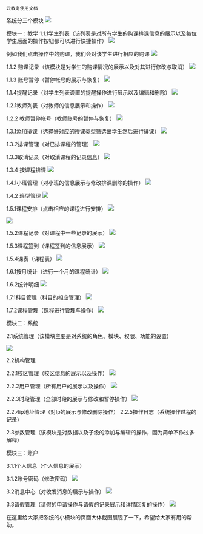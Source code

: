 											
																			云教务使用文档

  系统分三个模块
![](http://i.imgur.com/98PV7fD.png)

模块一：教学
1.1.1学生列表（该列表是对所有学生的购课排课信息的展示以及每位学生后面的操作按钮都可以进行快捷操作）
![](http://i.imgur.com/ruVLZ9E.png)

例如我们点击操作中的购课，我们会对该学生进行相应的购课
![](http://i.imgur.com/oOJn90c.png)

1.1.2  购课记录（该模块是对学生的购课情况的展示以及对其进行修改与取消）
![](http://i.imgur.com/ZVf1sEt.png)

1.1.3 账号暂停（暂停帐号的展示与恢复）
![](http://i.imgur.com/ESBKUB1.png)

1.1.4提醒记录（对学生列表设置的提醒操作进行展示以及编辑和删除）
![](http://i.imgur.com/WFucUNn.png)

1.2.1教师列表（对教师的信息展示和操作）
![](http://i.imgur.com/jRDXJ4G.png)

1.2.2 教师暂停帐号（教师账号的暂停与恢复）
![](http://i.imgur.com/vXuUaeB.png)

1.3.1添加排课（选择好对应的授课类型筛选出学生然后进行排课）
![](http://i.imgur.com/KjumFji.png)

1.3.2排课管理（对已排课程的管理）
![](http://i.imgur.com/sdL5ccI.png)

1.3.3取消记录（对取消课程的记录信息）
![](http://i.imgur.com/Lk3xRHw.png)

1.3.4 按课程排课
![](http://i.imgur.com/bnaYAbL.png)

1.4.1小班管理（对小班的信息展示与修改排课删除的操作）
![](http://i.imgur.com/4y725Hp.png)

1.4.2 班型管理
![](http://i.imgur.com/ieQYhYW.png)

1.5.1课程安排（点击相应的课程进行安排）
![](http://i.imgur.com/VPS0WLj.png)

![](http://i.imgur.com/hWxgygP.png)

1.5.2课程记录（对课程中一些记录的展示）
![](http://i.imgur.com/kH0KWAD.png)

1.5.3课程签到（课程签到的信息展示）
![](http://i.imgur.com/k3eHTXF.png)

1.5.4课表（课程表）
![](http://i.imgur.com/oor0hk0.png)

1.6.1按月统计（进行一个月的课程统计）
![](http://i.imgur.com/OSnYQ8A.png)

1.6.2统计明细
![](http://i.imgur.com/pG4BXNT.png)

1.7.1科目管理（科目的相应管理）
![](http://i.imgur.com/cMlYbSb.png)

1.7.2课程管理（课程进行管理与操作）
![](http://i.imgur.com/EPwgoZ8.png)

模块二：系统

2.1系统管理（该模块主要是对系统的角色、模块、权限、功能的设置）

![](http://i.imgur.com/M3mfaob.png)

2.2机构管理

2.2.1校区管理（校区信息的展示以及操作）
![](http://i.imgur.com/ABWWyKL.png)

2.2.2用户管理（所有用户的展示以及操作）
![](http://i.imgur.com/OswlDco.png)

2.2.3时段管理（全部时段的展示与修改和暂停操作）
![](http://i.imgur.com/qeAA9K1.png)

2.2.4ip地址管理（对Ip的展示与修改删除操作）
2.2.5操作日志（系统操作过程的记录）

2.3参数管理（该模块是对数据以及子级的添加与编辑的操作，因为简单不作过多解释）

模块三：账户

3.1.1个人信息（个人信息的展示）

3.1.2账号密码（修改密码）
![](http://i.imgur.com/0h4aiZb.png)


3.2消息中心（对收发消息的展示与操作）
![](http://i.imgur.com/gAkqbxg.png)

3.3请假管理（请假的申请操作与请假的记录展示和详情回复的操作）
![](http://i.imgur.com/ziUPX0C.png)

在这里给大家把系统的小模块的页面大体截图展现了一下，希望给大家有用的帮助。